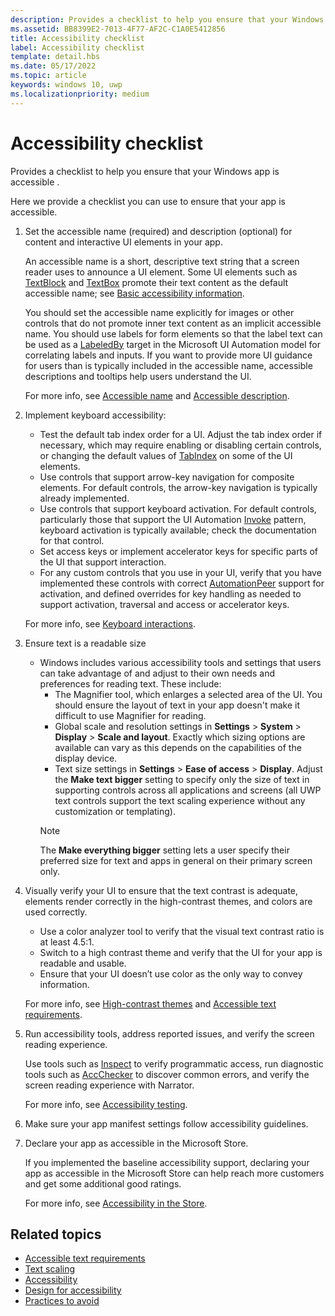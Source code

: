 ```yaml
---
description: Provides a checklist to help you ensure that your Windows app is accessible.
ms.assetid: BB8399E2-7013-4F77-AF2C-C1A0E5412856
title: Accessibility checklist
label: Accessibility checklist
template: detail.hbs
ms.date: 05/17/2022
ms.topic: article
keywords: windows 10, uwp
ms.localizationpriority: medium
---
```


# Accessibility checklist

Provides a checklist to help you ensure that your Windows app is accessible .

Here we provide a checklist you can use to ensure that your app is accessible.

1. Set the accessible name (required) and description (optional) for content and interactive UI elements in your app.

    An accessible name is a short, descriptive text string that a screen reader uses to announce a UI element. Some UI elements such as [TextBlock](/uwp/api/Windows.UI.Xaml.Controls.TextBlock) and [TextBox](/uwp/api/Windows.UI.Xaml.Controls.TextBox) promote their text content as the default accessible name; see [Basic accessibility information](basic-accessibility-information.md#name_from_inner_text).

    You should set the accessible name explicitly for images or other controls that do not promote inner text content as an implicit accessible name. You should use labels for form elements so that the label text can be used as a [LabeledBy](/previous-versions/windows/silverlight/dotnet-windows-silverlight/ms591292(v=vs.95)) target in the Microsoft UI Automation model for correlating labels and inputs. If you want to provide more UI guidance for users than is typically included in the accessible name, accessible descriptions and tooltips help users understand the UI.

    For more info, see [Accessible name](basic-accessibility-information.md#accessible_name) and [Accessible description](basic-accessibility-information.md).

2. Implement keyboard accessibility:

    * Test the default tab index order for a UI. Adjust the tab index order if necessary, which may require enabling or disabling certain controls, or changing the default values of [TabIndex](/uwp/api/windows.ui.xaml.controls.control.tabindex) on some of the UI elements.
    * Use controls that support arrow-key navigation for composite elements. For default controls, the arrow-key navigation is typically already implemented.
    * Use controls that support keyboard activation. For default controls, particularly those that support the UI Automation [Invoke](/uwp/api/Windows.UI.Xaml.Automation.Provider.IInvokeProvider) pattern, keyboard activation is typically available; check the documentation for that control.
    * Set access keys or implement accelerator keys for specific parts of the UI that support interaction.
    * For any custom controls that you use in your UI, verify that you have implemented these controls with correct [AutomationPeer](/uwp/api/Windows.UI.Xaml.Automation.Peers.AutomationPeer) support for activation, and defined overrides for key handling as needed to support activation, traversal and access or accelerator keys.

    For more info, see [Keyboard interactions](../input/keyboard-interactions.md).

3. Ensure text is a readable size

    * Windows includes various accessibility tools and settings that users can take advantage of and adjust to their own needs and preferences for reading text. These include:
        * The Magnifier tool, which enlarges a selected area of the UI. You should ensure the layout of text in your app doesn't make it difficult to use Magnifier for reading.
        * Global scale and resolution settings in **Settings** > **System** > **Display** > **Scale and layout**. Exactly which sizing options are available can vary as this depends on the capabilities of the display device.
        * Text size settings in **Settings** > **Ease of access** > **Display**. Adjust the **Make text bigger** setting to specify only the size of text in supporting controls across all applications and screens (all UWP text controls support the text scaling experience without any customization or templating).
        > [!NOTE]
        > The **Make everything bigger** setting lets a user specify their preferred size for text and apps in general on their primary screen only.

4. Visually verify your UI to ensure that the text contrast is adequate, elements render correctly in the high-contrast themes, and colors are used correctly.

    * Use a color analyzer tool to verify that the visual text contrast ratio is at least 4.5:1.
    * Switch to a high contrast theme and verify that the UI for your app is readable and usable.
    * Ensure that your UI doesn’t use color as the only way to convey information.

    For more info, see [High-contrast themes](high-contrast-themes.md) and [Accessible text requirements](accessible-text-requirements.md).

5. Run accessibility tools, address reported issues, and verify the screen reading experience.

    Use tools such as [Inspect](/windows/desktop/WinAuto/inspect-objects) to verify programmatic access, run diagnostic tools such as [AccChecker](/windows/desktop/WinAuto/ui-accessibility-checker) to discover common errors, and verify the screen reading experience with Narrator.

    For more info, see [Accessibility testing](accessibility-testing.md).

6. Make sure your app manifest settings follow accessibility guidelines.

7. Declare your app as accessible in the Microsoft Store.

    If you implemented the baseline accessibility support, declaring your app as accessible in the Microsoft Store can help reach more customers and get some additional good ratings.

    For more info, see [Accessibility in the Store](accessibility-in-the-store.md).

## Related topics

* [Accessible text requirements](accessible-text-requirements.md)
* [Text scaling](../input/text-scaling.md)
* [Accessibility](accessibility.md)
* [Design for accessibility](./accessibility-overview.md)
* [Practices to avoid](practices-to-avoid.md)
